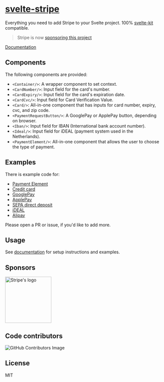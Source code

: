 # [svelte-stripe](https://sveltestripe.com)

Everything you need to add Stripe to your Svelte project. 100% [svelte-kit](https://kit.svelte.dev/) compatible.

> Stripe is now [sponsoring this project](#sponsors)

[Documentation](https://sveltestripe.com)

## Components

The following components are provided:

- `<Container/>`: A wrapper component to set context.
- `<CardNumber/>`: Input field for the card's number.
- `<CardExpiry/>`: Input field for the card's expiration date.
- `<CardCvc/>`: Input field for Card Verification Value.
- `<Card/>`: All-in-one component that has inputs for card number, expiry, cvc, and zip code.
- `<PaymentRequestButton/>`: A GooglePay or ApplePay button, depending on browser.
- `<Iban/>`: Input field for IBAN (International bank account number).
- `<Ideal/>`: Input field for iDEAL (payment system used in the Netherlands).
- `<PaymentElement/>`: All-in-one component that allows the user to choose the type of payment.

## Examples

There is example code for:

- [Payment Element](/tree/main/src/routes/examples/payment-element)
- [Credit card](/tree/main/src/routes/examples/credit-card)
- [GooglePay](/tree/main/src/routes/examples/payment-request)
- [ApplePay](/tree/main/src/routes/examples/payment-request)
- [SEPA direct deposit](/tree/main/src/routes/examples/sepa)
- [iDEAL](/tree/main/src/routes/examples/ideal)
- [Alipay](/tree/main/src/routes/examples/alipay)

Please open a PR or issue, if you'd like to add more.

## Usage

See [documentation](https://sveltestripe.com) for setup instructions and examples.

## Sponsors

<a href="https://stripe.com">
  <img src="https://raw.githubusercontent.com/joshnuss/svelte-stripe/main/static/logos/stripe.svg" width="150px" alt="Stripe's logo"/>
</a>

## Code contributors

![GitHub Contributors Image](https://contrib.rocks/image?repo=joshnuss/svelte-stripe)

## License

MIT
